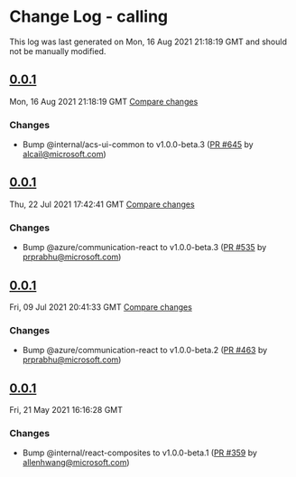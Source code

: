 # Change Log - calling

This log was last generated on Mon, 16 Aug 2021 21:18:19 GMT and should not be manually modified.

<!-- Start content -->

## [0.0.1](https://github.com/azure/communication-ui-library/tree/calling_v0.0.1)

Mon, 16 Aug 2021 21:18:19 GMT 
[Compare changes](https://github.com/azure/communication-ui-library/compare/calling_v0.0.1..calling_v0.0.1)

### Changes

- Bump @internal/acs-ui-common to v1.0.0-beta.3 ([PR #645](https://github.com/azure/communication-ui-library/pull/645) by alcail@microsoft.com)

## [0.0.1](https://github.com/azure/communication-ui-library/tree/calling_v0.0.1)

Thu, 22 Jul 2021 17:42:41 GMT 
[Compare changes](https://github.com/azure/communication-ui-library/compare/calling_v0.0.1..calling_v0.0.1)

### Changes

- Bump @azure/communication-react to v1.0.0-beta.3 ([PR #535](https://github.com/azure/communication-ui-library/pull/535) by prprabhu@microsoft.com)

## [0.0.1](https://github.com/azure/communication-ui-library/tree/calling_v0.0.1)

Fri, 09 Jul 2021 20:41:33 GMT 
[Compare changes](https://github.com/azure/communication-ui-library/compare/calling_v0.0.1..calling_v0.0.1)

### Changes

- Bump @azure/communication-react to v1.0.0-beta.2 ([PR #463](https://github.com/azure/communication-ui-library/pull/463) by prprabhu@microsoft.com)

## [0.0.1](https://github.com/azure/communication-ui-library/tree/calling_v0.0.1)

Fri, 21 May 2021 16:16:28 GMT

### Changes

- Bump @internal/react-composites to v1.0.0-beta.1 ([PR #359](https://github.com/azure/communication-ui-library/pull/359) by allenhwang@microsoft.com)
